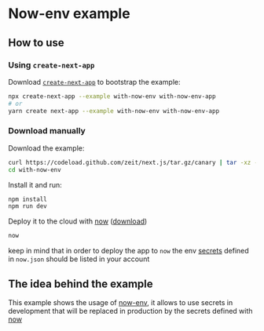 # Now-env example

## How to use

### Using `create-next-app`

Download [`create-next-app`](https://github.com/segmentio/create-next-app) to bootstrap the example:

```bash
npx create-next-app --example with-now-env with-now-env-app
# or
yarn create next-app --example with-now-env with-now-env-app
```

### Download manually

Download the example:

```bash
curl https://codeload.github.com/zeit/next.js/tar.gz/canary | tar -xz --strip=2 next.js-canary/examples/with-now-env
cd with-now-env
```

Install it and run:

```bash
npm install
npm run dev
```

Deploy it to the cloud with [now](https://zeit.co/now) ([download](https://zeit.co/download))

```bash
now
```

keep in mind that in order to deploy the app to `now` the env [secrets](https://zeit.co/docs/getting-started/secrets) defined in `now.json` should be listed in your account

## The idea behind the example

This example shows the usage of [now-env](https://github.com/zeit/now-env), it allows to use secrets in development that will be replaced in production by the secrets defined with [now](https://zeit.co/docs/getting-started/secrets)
